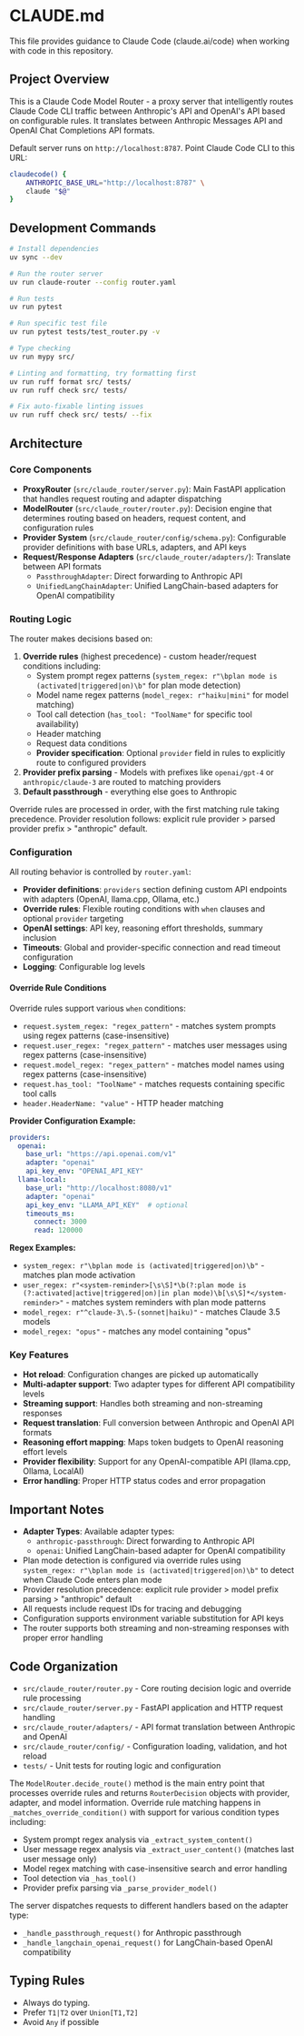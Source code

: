 # CLAUDE.md

This file provides guidance to Claude Code (claude.ai/code) when working with code in this repository.

## Project Overview

This is a Claude Code Model Router - a proxy server that intelligently routes Claude Code CLI traffic between Anthropic's API and OpenAI's API based on configurable rules. It translates between Anthropic Messages API and OpenAI Chat Completions API formats.

Default server runs on `http://localhost:8787`. Point Claude Code CLI to this URL:

```bash
claudecode() {
    ANTHROPIC_BASE_URL="http://localhost:8787" \
    claude "$@"
}
```

## Development Commands

```bash
# Install dependencies
uv sync --dev

# Run the router server
uv run claude-router --config router.yaml

# Run tests
uv run pytest

# Run specific test file
uv run pytest tests/test_router.py -v

# Type checking
uv run mypy src/

# Linting and formatting, try formatting first
uv run ruff format src/ tests/
uv run ruff check src/ tests/

# Fix auto-fixable linting issues
uv run ruff check src/ tests/ --fix
```

## Architecture

### Core Components

- **ProxyRouter** (`src/claude_router/server.py`): Main FastAPI application that handles request routing and adapter dispatching
- **ModelRouter** (`src/claude_router/router.py`): Decision engine that determines routing based on headers, request content, and configuration rules
- **Provider System** (`src/claude_router/config/schema.py`): Configurable provider definitions with base URLs, adapters, and API keys
- **Request/Response Adapters** (`src/claude_router/adapters/`): Translate between API formats
  - `PassthroughAdapter`: Direct forwarding to Anthropic API
  - `UnifiedLangChainAdapter`: Unified LangChain-based adapters for OpenAI compatibility

### Routing Logic

The router makes decisions based on:

1. **Override rules** (highest precedence) - custom header/request conditions including:
   - System prompt regex patterns (`system_regex: r"\bplan mode is (activated|triggered|on)\b"` for plan mode detection)
   - Model name regex patterns (`model_regex: r"haiku|mini"` for model matching)
   - Tool call detection (`has_tool: "ToolName"` for specific tool availability)
   - Header matching
   - Request data conditions
   - **Provider specification**: Optional `provider` field in rules to explicitly route to configured providers
2. **Provider prefix parsing** - Models with prefixes like `openai/gpt-4` or `anthropic/claude-3` are routed to matching providers
3. **Default passthrough** - everything else goes to Anthropic

Override rules are processed in order, with the first matching rule taking precedence. Provider resolution follows: explicit rule provider > parsed provider prefix > "anthropic" default.

### Configuration

All routing behavior is controlled by `router.yaml`:

- **Provider definitions**: `providers` section defining custom API endpoints with adapters (OpenAI, llama.cpp, Ollama, etc.)
- **Override rules**: Flexible routing conditions with `when` clauses and optional `provider` targeting
- **OpenAI settings**: API key, reasoning effort thresholds, summary inclusion
- **Timeouts**: Global and provider-specific connection and read timeout configuration
- **Logging**: Configurable log levels

#### Override Rule Conditions

Override rules support various `when` conditions:

- `request.system_regex: "regex_pattern"` - matches system prompts using regex patterns (case-insensitive)
- `request.user_regex: "regex_pattern"` - matches user messages using regex patterns (case-insensitive)
- `request.model_regex: "regex_pattern"` - matches model names using regex patterns (case-insensitive)
- `request.has_tool: "ToolName"` - matches requests containing specific tool calls
- `header.HeaderName: "value"` - HTTP header matching

**Provider Configuration Example:**

```yaml
providers:
  openai:
    base_url: "https://api.openai.com/v1"
    adapter: "openai"
    api_key_env: "OPENAI_API_KEY"
  llama-local:
    base_url: "http://localhost:8080/v1"
    adapter: "openai"
    api_key_env: "LLAMA_API_KEY"  # optional
    timeouts_ms:
      connect: 3000
      read: 120000
```

**Regex Examples:**

- `system_regex: r"\bplan mode is (activated|triggered|on)\b"` - matches plan mode activation
- `user_regex: r"<system-reminder>[\s\S]*\b(?:plan mode is (?:activated|active|triggered|on)|in plan mode)\b[\s\S]*</system-reminder>"` - matches system reminders with plan mode patterns
- `model_regex: r"^claude-3\.5-(sonnet|haiku)"` - matches Claude 3.5 models
- `model_regex: "opus"` - matches any model containing "opus"

### Key Features

- **Hot reload**: Configuration changes are picked up automatically
- **Multi-adapter support**: Two adapter types for different API compatibility levels
- **Streaming support**: Handles both streaming and non-streaming responses
- **Request translation**: Full conversion between Anthropic and OpenAI API formats
- **Reasoning effort mapping**: Maps token budgets to OpenAI reasoning effort levels
- **Provider flexibility**: Support for any OpenAI-compatible API (llama.cpp, Ollama, LocalAI)
- **Error handling**: Proper HTTP status codes and error propagation

## Important Notes

- **Adapter Types**: Available adapter types:
  - `anthropic-passthrough`: Direct forwarding to Anthropic API
  - `openai`: Unified LangChain-based adapter for OpenAI compatibility
- Plan mode detection is configured via override rules using `system_regex: r"\bplan mode is (activated|triggered|on)\b"` to detect when Claude Code enters plan mode
- Provider resolution precedence: explicit rule provider > model prefix parsing > "anthropic" default
- All requests include request IDs for tracing and debugging
- Configuration supports environment variable substitution for API keys
- The router supports both streaming and non-streaming responses with proper error handling

## Code Organization

- `src/claude_router/router.py` - Core routing decision logic and override rule processing
- `src/claude_router/server.py` - FastAPI application and HTTP request handling  
- `src/claude_router/adapters/` - API format translation between Anthropic and OpenAI
- `src/claude_router/config/` - Configuration loading, validation, and hot reload
- `tests/` - Unit tests for routing logic and configuration

The `ModelRouter.decide_route()` method is the main entry point that processes override rules and returns `RouterDecision` objects with provider, adapter, and model information. Override rule matching happens in `_matches_override_condition()` with support for various condition types including:

- System prompt regex analysis via `_extract_system_content()`
- User message regex analysis via `_extract_user_content()` (matches last user message only)
- Model regex matching with case-insensitive search and error handling
- Tool detection via `_has_tool()`
- Provider prefix parsing via `_parse_provider_model()`

The server dispatches requests to different handlers based on the adapter type:

- `_handle_passthrough_request()` for Anthropic passthrough
- `_handle_langchain_openai_request()` for LangChain-based OpenAI compatibility

## Typing Rules
- Always do typing.
- Prefer `T1|T2` over `Union[T1,T2]`
- Avoid `Any` if possible
